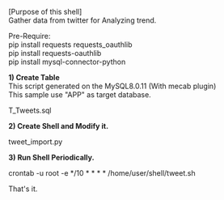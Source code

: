 [Purpose of this shell]<br>
Gather data from twitter for Analyzing trend.<br>

Pre-Require:<br>
pip install requests requests_oauthlib <br>
pip install requests-oauthlib <br>
pip install mysql-connector-python <br>


<B>1) Create Table</B> <br>
This script generated on the MySQL8.0.11 (With mecab plugin) <br>
This sample use "APP" as target database.

T_Tweets.sql <br>

<B>2) Create Shell and Modify it.</B><br>

  tweet_import.py <br>

<B>3) Run Shell Periodically.</B><br>

crontab -u root -e
*/10 * * * * /home/user/shell/tweet.sh

That's it.